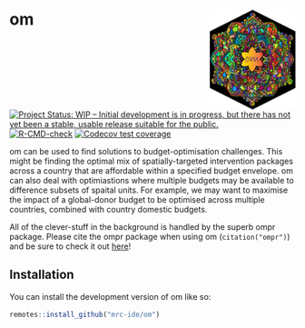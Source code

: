 
<!-- README.md is generated from README.Rmd. Please edit that file -->

# om <img src="man/figures/om_hex.png" align="right" width=30% height=30% />

<!-- badges: start -->

[![Project Status: WIP – Initial development is in progress, but there
has not yet been a stable, usable release suitable for the
public.](https://www.repostatus.org/badges/latest/wip.svg)](https://www.repostatus.org/#wip)
[![R-CMD-check](https://github.com/mrc-ide/om/workflows/R-CMD-check/badge.svg)](https://github.com/mrc-ide/om/actions)
[![Codecov test
coverage](https://codecov.io/gh/mrc-ide/om/branch/main/graph/badge.svg)](https://app.codecov.io/gh/mrc-ide/om?branch=main)
<!-- badges: end -->

om can be used to find solutions to budget-optimisation challenges. This
might be finding the optimal mix of spatially-targeted intervention
packages across a country that are affordable within a specified budget
envelope. om can also deal with optimiastions where multiple budgets may
be available to difference subsets of spaital units. For example, we may
want to maximise the impact of a global-donor budget to be optimised
across multiple countries, combined with country domestic budgets.

All of the clever-stuff in the background is handled by the superb ompr
package. Please cite the ompr package when using om (`citation("ompr")`)
and be sure to check it out
[here](https://dirkschumacher.github.io/ompr/)!

## Installation

You can install the development version of om like so:

``` r
remotes::install_github("mrc-ide/om")
```
